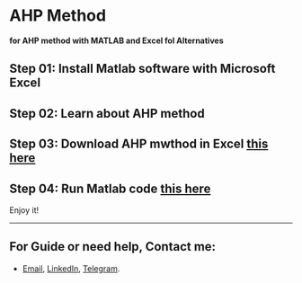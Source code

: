 # **AHP Method**

**for AHP method with MATLAB and Excel fol Alternatives**

## Step 01: Install Matlab software with Microsoft Excel

## Step 02: Learn about AHP method 

## Step 03: Download AHP mwthod in Excel [this here](https://1drv.ms/x/s!AguT2uoy_QiRiB5VvsTHifVl-Jhr)

## Step 04: Run Matlab code [this here](https://cdn1.itpro.co.uk/sites/itpro/files/styles/article_main_wide_image/public/2018/08/shutterstock_239834008.jpg?itok=WztfkWlK)

Enjoy it!

---
## For Guide or need help, Contact me:
- [Email](mailto:mkarimi21@hotmail.com), [LinkedIn](https://www.linkedin.com/in/mkarimi21/), [Telegram](https://telegram.me/mkarimi21). 
     
